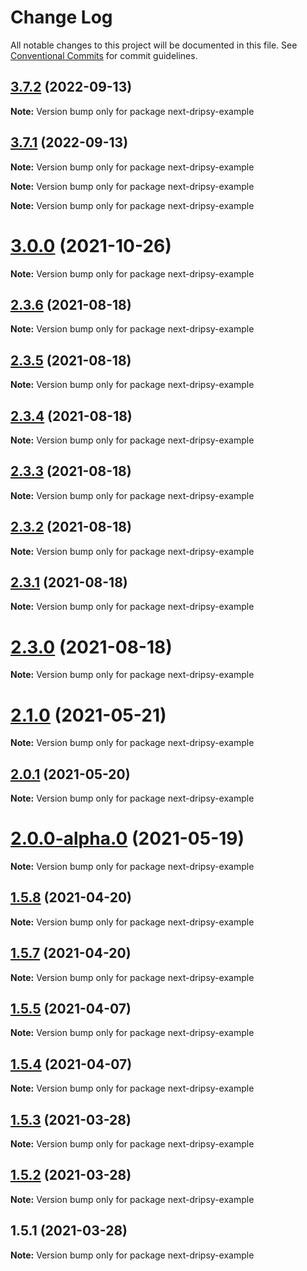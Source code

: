 # Change Log

All notable changes to this project will be documented in this file.
See [Conventional Commits](https://conventionalcommits.org) for commit guidelines.

## [3.7.2](https://github.com/nandorojo/dripsy/compare/v3.7.1...v3.7.2) (2022-09-13)

**Note:** Version bump only for package next-dripsy-example





## [3.7.1](https://github.com/nandorojo/dripsy/compare/v3.7.0...v3.7.1) (2022-09-13)

**Note:** Version bump only for package next-dripsy-example







**Note:** Version bump only for package next-dripsy-example







**Note:** Version bump only for package next-dripsy-example





# [3.0.0](https://github.com/nandorojo/dripsy/compare/v2.3.6...v3.0.0) (2021-10-26)

**Note:** Version bump only for package next-dripsy-example





## [2.3.6](https://github.com/nandorojo/dripsy/compare/v2.3.5...v2.3.6) (2021-08-18)

**Note:** Version bump only for package next-dripsy-example





## [2.3.5](https://github.com/nandorojo/dripsy/compare/v2.3.4...v2.3.5) (2021-08-18)

**Note:** Version bump only for package next-dripsy-example





## [2.3.4](https://github.com/nandorojo/dripsy/compare/v2.3.3...v2.3.4) (2021-08-18)

**Note:** Version bump only for package next-dripsy-example





## [2.3.3](https://github.com/nandorojo/dripsy/compare/v2.3.2...v2.3.3) (2021-08-18)

**Note:** Version bump only for package next-dripsy-example





## [2.3.2](https://github.com/nandorojo/dripsy/compare/v2.3.1...v2.3.2) (2021-08-18)

**Note:** Version bump only for package next-dripsy-example





## [2.3.1](https://github.com/nandorojo/dripsy/compare/v2.3.0...v2.3.1) (2021-08-18)

**Note:** Version bump only for package next-dripsy-example





# [2.3.0](https://github.com/nandorojo/dripsy/compare/v2.2.0...v2.3.0) (2021-08-18)

**Note:** Version bump only for package next-dripsy-example





# [2.1.0](https://github.com/nandorojo/dripsy/compare/v2.0.1...v2.1.0) (2021-05-21)

**Note:** Version bump only for package next-dripsy-example





## [2.0.1](https://github.com/nandorojo/dripsy/compare/v2.0.0-alpha.0...v2.0.1) (2021-05-20)

**Note:** Version bump only for package next-dripsy-example





# [2.0.0-alpha.0](https://github.com/nandorojo/dripsy/compare/v1.5.18...v2.0.0-alpha.0) (2021-05-19)

**Note:** Version bump only for package next-dripsy-example





## [1.5.8](https://github.com/nandorojo/dripsy/compare/v1.5.7...v1.5.8) (2021-04-20)

**Note:** Version bump only for package next-dripsy-example





## [1.5.7](https://github.com/nandorojo/dripsy/compare/v1.5.5-alpha.6...v1.5.7) (2021-04-20)

**Note:** Version bump only for package next-dripsy-example





## [1.5.5](https://github.com/nandorojo/dripsy/compare/v1.5.4...v1.5.5) (2021-04-07)

**Note:** Version bump only for package next-dripsy-example





## [1.5.4](https://github.com/nandorojo/dripsy/compare/v1.5.3...v1.5.4) (2021-04-07)

**Note:** Version bump only for package next-dripsy-example





## [1.5.3](https://github.com/nandorojo/dripsy/compare/v1.5.2...v1.5.3) (2021-03-28)

**Note:** Version bump only for package next-dripsy-example





## [1.5.2](https://github.com/nandorojo/dripsy/compare/v1.5.1...v1.5.2) (2021-03-28)

**Note:** Version bump only for package next-dripsy-example





## 1.5.1 (2021-03-28)

**Note:** Version bump only for package next-dripsy-example
